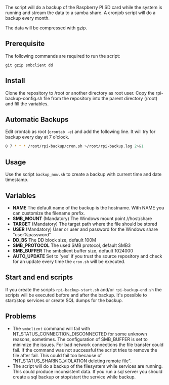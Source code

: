 
The script will do a backup of the Raspberry PI SD card while the system is running and stream 
the data to a samba share. A cronjob script will do a backup every month.

The data will be compressed with gzip.

## Prerequisite

The following commands are required to run the script:

```
git gzip smbclient dd
```

## Install

Clone the repository to /root or another directory as root user. Copy the rpi-backup-config.sh file from
the repository into the parent directory (/root) and fill the variables.

## Automatic Backups

Edit crontab as root (```crontab -e```) and add the following line. It will try for backup every day at 7 o'clock.

```sh
0 7 * * * /root/rpi-backup/cron.sh >/root/rpi-backup.log 2>&1
```

## Usage

Use the script ```backup_now.sh``` to create a backup with current time and date timestamp.

## Variables

* **NAME** The default name of the backup is the hostname. With NAME you can customize the filename prefix.
* **SMB_MOUNT** (Mandatory) The Windows mount point //host/share
* **TARGET** (Mandatory) The target path where the file should be stored
* **USER** (Mandatory) User or user and password for the Windows share "user%password"
* **DD_BS** The DD block size, default 100M
* **SMB_PROTOCOL** The used SMB protocol, default SMB3
* **SMB_BUFFER** The smbclient buffer size, default 1024000
* **AUTO_UPDATE** Set to 'yes' if you trust the source repository and check for an update every time the ```cron.sh``` will be executed.

## Start and end scripts

If you create the scripts ```rpi-backup-start.sh``` and/or ```rpi-backup-end.sh``` the scripts will be executed before and after the backup. It's possible to start/stop services or create SQL dumps for the backup.

## Problems

* The ```smbclient``` command will fail with NT_STATUS_CONNECTION_DISCONNECTED for some unknown reasons, sometimes. The configuration of SMB_BUFFER is set to minimize the issues. For bad network connections the file transfer could fail. If the command was not successful the script tries to remove the file after fail. This could fail too because of "NT_STATUS_SHARING_VIOLATION deleting remote file".
* The script will do a backup of the filesystem while services are running. This could produce inconsistent data. If you run a sql server you should create a sql backup or stop/start the service while backup.
